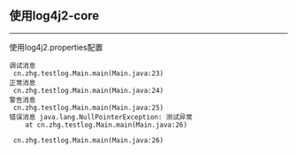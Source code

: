 ## 使用log4j2-core
* * *
使用log4j2.properties配置

```控制台
调试消息
 cn.zhg.testlog.Main.main(Main.java:23)
正常消息
 cn.zhg.testlog.Main.main(Main.java:24)
警告消息
 cn.zhg.testlog.Main.main(Main.java:25)
错误消息 java.lang.NullPointerException: 测试异常
	at cn.zhg.testlog.Main.main(Main.java:26)

 cn.zhg.testlog.Main.main(Main.java:26)

```